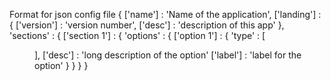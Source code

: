 Format for json config file
{
    ['name'] : 'Name of the application',
    ['landing'] : {
        ['version'] : 'version number',
        ['desc'] : 'description of this app'
    },
    'sections' : {
        ['section 1'] : {
            'options' : {
                ['option 1'] : {
                    'type' : [<dir><bool><flag><envvar><radio><string>],
                    ['desc'] : 'long description of the option'
                    ['label'] : 'label for the option'
                }
            }
    }
}

